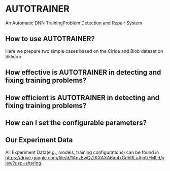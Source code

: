 # AUTOTRAINER
An Automatic DNN TrainingProblem Detection and Repair System


## How to use AUTOTRAINER?
Here we prepare two simple cases based on the Cirlce and Blob dataset on Sklearn

## How effective is AUTOTRAINER in detecting and fixing training problems?

## How efficient is AUTOTRAINER in detecting and fixing training problems?

## How can I set the configurable parameters?


## Our Experiment Data
All Experiment Data(e.g., models, training configurations) can be found in https://drive.google.com/file/d/1AnzEwQZtKXAXA6jo4xGdhRLuAjnUFMLd/view?usp=sharing.

